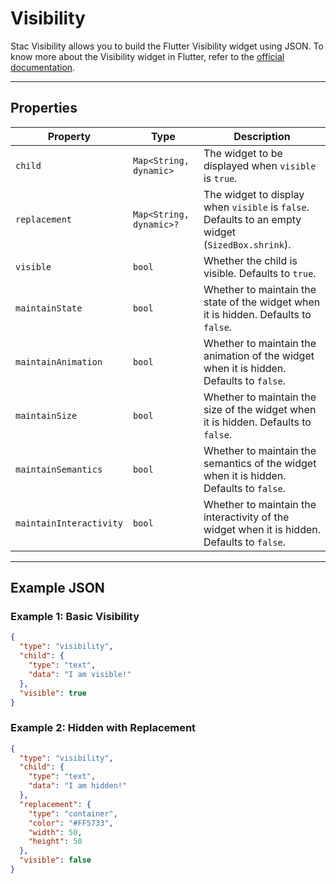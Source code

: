 # Visibility

Stac Visibility allows you to build the Flutter Visibility widget using JSON.
To know more about the Visibility widget in Flutter, refer to the [official documentation](https://api.flutter.dev/flutter/widgets/Visibility-class.html).

---

## Properties

| Property                | Type                    | Description                                                                                       |
|-------------------------|-------------------------|---------------------------------------------------------------------------------------------------|
| `child`                 | `Map<String, dynamic>`  | The widget to be displayed when `visible` is `true`.                                              |
| `replacement`           | `Map<String, dynamic>?` | The widget to display when `visible` is `false`. Defaults to an empty widget (`SizedBox.shrink`). |
| `visible`               | `bool`                  | Whether the child is visible. Defaults to `true`.                                                 |
| `maintainState`         | `bool`                  | Whether to maintain the state of the widget when it is hidden. Defaults to `false`.               |
| `maintainAnimation`     | `bool`                  | Whether to maintain the animation of the widget when it is hidden. Defaults to `false`.           |
| `maintainSize`          | `bool`                  | Whether to maintain the size of the widget when it is hidden. Defaults to `false`.                |
| `maintainSemantics`     | `bool`                  | Whether to maintain the semantics of the widget when it is hidden. Defaults to `false`.           |
| `maintainInteractivity` | `bool`                  | Whether to maintain the interactivity of the widget when it is hidden. Defaults to `false`.       |

---

## Example JSON

### Example 1: Basic Visibility

```json
{
  "type": "visibility",
  "child": {
    "type": "text",
    "data": "I am visible!"
  },
  "visible": true
}
```

### Example 2: Hidden with Replacement

```json
{
  "type": "visibility",
  "child": {
    "type": "text",
    "data": "I am hidden!"
  },
  "replacement": {
    "type": "container",
    "color": "#FF5733",
    "width": 50,
    "height": 50
  },
  "visible": false
}
```
